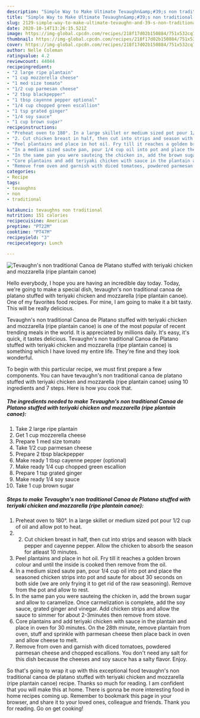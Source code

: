 ```yaml
---
description: "Simple Way to Make Ultimate Tevaughn&amp;#39;s non traditional Canoa de Platano stuffed with teriyaki chicken and mozzarella (ripe plantain canoe)"
title: "Simple Way to Make Ultimate Tevaughn&amp;#39;s non traditional Canoa de Platano stuffed with teriyaki chicken and mozzarella (ripe plantain canoe)"
slug: 2129-simple-way-to-make-ultimate-tevaughn-and-39-s-non-traditional-canoa-de-platano-stuffed-with-teriyaki-chicken-and-mozzarella-ripe-plantain-canoe
date: 2020-10-14T13:26:15.521Z
image: https://img-global.cpcdn.com/recipes/218f17d02b150884/751x532cq70/tevaughns-non-traditional-canoa-de-platano-stuffed-with-teriyaki-chicken-and-mozzarella-ripe-plant-recipe-main-photo.jpg
thumbnail: https://img-global.cpcdn.com/recipes/218f17d02b150884/751x532cq70/tevaughns-non-traditional-canoa-de-platano-stuffed-with-teriyaki-chicken-and-mozzarella-ripe-plant-recipe-main-photo.jpg
cover: https://img-global.cpcdn.com/recipes/218f17d02b150884/751x532cq70/tevaughns-non-traditional-canoa-de-platano-stuffed-with-teriyaki-chicken-and-mozzarella-ripe-plant-recipe-main-photo.jpg
author: Nelle Coleman
ratingvalue: 4.2
reviewcount: 44044
recipeingredient:
- "2 large ripe plantain"
- "1 cup mozzerella cheese"
- "1 med size tomato"
- "1/2 cup parmesan cheese"
- "2 tbsp blackpepper"
- "1 tbsp cayenne pepper optional"
- "1/4 cup chopped green escallion"
- "1 tsp grated ginger"
- "1/4 soy sauce"
- "1 cup brown sugar"
recipeinstructions:
- "Preheat oven to 180°. In a large skillet or medium sized pot pour 1/2 cup of oil and allow pot to heat."
- "2. Cut chicken breast in half, then cut into strips and season with black pepper and cayenne pepper. Allow the chicken to absorb the season for atleast 10 minutes."
- "Peel plantains and place in hot oil. Fry till it reaches a golden brown colour and until the inside is cooked then remove from the oil."
- "In a medium sized saute pan, pour 1/4 cup oil into pot and place the seasoned chicken strips into pot and saute for about 30 seconds on both side (we are only frying it to get rid of the raw seasoning). Remove from the pot and allow to rest."
- "In the same pan you were sauteing the chicken in, add the brown sugar and allow to caramelize. Once carmelization is complete, add the soy sauce, grated ginger and vinegar. Add chicken strips and allow the sauce to simmer for about 2-3minutes then remove from stove."
- "Core plantains and add teriyaki chicken with sauce in the plantain and place in oven for 30 minutes. On the 28th minute, remove plantain from oven, stuff and sprinkle with parmesan cheese then place back in oven and allow cheese to melt."
- "Remove from oven and garnish with diced tomatoes, powdered parmesan cheese and chopped escallions. You don&#39;t need any salt for this dish because the cheeses and soy sauce has a salty flavor. Enjoy."
categories:
- Recipe
tags:
- tevaughns
- non
- traditional

katakunci: tevaughns non traditional 
nutrition: 151 calories
recipecuisine: American
preptime: "PT22M"
cooktime: "PT47M"
recipeyield: "3"
recipecategory: Lunch

---
```



![Tevaughn&#39;s non traditional Canoa de Platano stuffed with teriyaki chicken and mozzarella (ripe plantain canoe)](https://img-global.cpcdn.com/recipes/218f17d02b150884/751x532cq70/tevaughns-non-traditional-canoa-de-platano-stuffed-with-teriyaki-chicken-and-mozzarella-ripe-plant-recipe-main-photo.jpg)

Hello everybody, I hope you are having an incredible day today. Today, we're going to make a special dish, tevaughn&#39;s non traditional canoa de platano stuffed with teriyaki chicken and mozzarella (ripe plantain canoe). One of my favorites food recipes. For mine, I am going to make it a bit tasty. This will be really delicious.



Tevaughn&#39;s non traditional Canoa de Platano stuffed with teriyaki chicken and mozzarella (ripe plantain canoe) is one of the most popular of recent trending meals in the world. It is appreciated by millions daily. It's easy, it's quick, it tastes delicious. Tevaughn&#39;s non traditional Canoa de Platano stuffed with teriyaki chicken and mozzarella (ripe plantain canoe) is something which I have loved my entire life. They're fine and they look wonderful.


To begin with this particular recipe, we must first prepare a few components. You can have tevaughn&#39;s non traditional canoa de platano stuffed with teriyaki chicken and mozzarella (ripe plantain canoe) using 10 ingredients and 7 steps. Here is how you cook that.

<!--inarticleads1-->

##### The ingredients needed to make Tevaughn&#39;s non traditional Canoa de Platano stuffed with teriyaki chicken and mozzarella (ripe plantain canoe):

1. Take 2 large ripe plantain
1. Get 1 cup mozzerella cheese
1. Prepare 1 med size tomato
1. Take 1/2 cup parmesan cheese
1. Prepare 2 tbsp blackpepper
1. Make ready 1 tbsp cayenne pepper (optional)
1. Make ready 1/4 cup chopped green escallion
1. Prepare 1 tsp grated ginger
1. Make ready 1/4 soy sauce
1. Take 1 cup brown sugar




<!--inarticleads2-->

##### Steps to make Tevaughn&#39;s non traditional Canoa de Platano stuffed with teriyaki chicken and mozzarella (ripe plantain canoe):

1. Preheat oven to 180°. In a large skillet or medium sized pot pour 1/2 cup of oil and allow pot to heat.
1. 2. Cut chicken breast in half, then cut into strips and season with black pepper and cayenne pepper. Allow the chicken to absorb the season for atleast 10 minutes.
1. Peel plantains and place in hot oil. Fry till it reaches a golden brown colour and until the inside is cooked then remove from the oil.
1. In a medium sized saute pan, pour 1/4 cup oil into pot and place the seasoned chicken strips into pot and saute for about 30 seconds on both side (we are only frying it to get rid of the raw seasoning). Remove from the pot and allow to rest.
1. In the same pan you were sauteing the chicken in, add the brown sugar and allow to caramelize. Once carmelization is complete, add the soy sauce, grated ginger and vinegar. Add chicken strips and allow the sauce to simmer for about 2-3minutes then remove from stove.
1. Core plantains and add teriyaki chicken with sauce in the plantain and place in oven for 30 minutes. On the 28th minute, remove plantain from oven, stuff and sprinkle with parmesan cheese then place back in oven and allow cheese to melt.
1. Remove from oven and garnish with diced tomatoes, powdered parmesan cheese and chopped escallions. You don&#39;t need any salt for this dish because the cheeses and soy sauce has a salty flavor. Enjoy.




So that's going to wrap it up with this exceptional food tevaughn&#39;s non traditional canoa de platano stuffed with teriyaki chicken and mozzarella (ripe plantain canoe) recipe. Thanks so much for reading. I am confident that you will make this at home. There is gonna be more interesting food in home recipes coming up. Remember to bookmark this page in your browser, and share it to your loved ones, colleague and friends. Thank you for reading. Go on get cooking!
